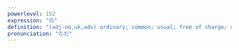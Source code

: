 ```yaml
---
powerlevel: 152
expression: "只"
definition: "(adj-no,uk,adv) ordinary; common; usual; free of charge; unaffected; as is; safe; only; merely; just; simply; but; however; nevertheless; (P)"
pronunciation: "ただ"
---
```

